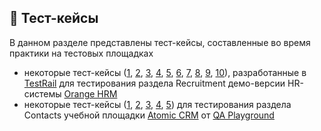 ## :memo: Тест-кейсы

В данном разделе представлены тест-кейсы, составленные во время практики на тестовых площадках

- некоторые тест-кейсы ([1](/test_cases/orange_hrm/TR-01.png), [2](/test_cases/orange_hrm/TR-02.png), [3](/test_cases/orange_hrm/TR-03.png), [4](/test_cases/orange_hrm/TR-04.png), [5](/test_cases/orange_hrm/TR-05.png), [6](/test_cases/orange_hrm/TR-06.png), [7](/test_cases/orange_hrm/TR-07.png), [8](/test_cases/orange_hrm/TR-08.png), [9](/test_cases/orange_hrm/TR-09.png), [10](/test_cases/orange_hrm/TR-10.png)), разработанные в [TestRail](https://www.testrail.com/) для тестирования раздела Recruitment демо-версии HR-системы [Orange HRM](https://opensource-demo.orangehrmlive.com/)
- некоторые тест-кейсы ([1](/test_cases/qa_playground_crm/TI-01.png), [2](/test_cases/qa_playground_crm/TI-02.png), [3](/test_cases/qa_playground_crm/TI-03.png), [4](/test_cases/qa_playground_crm/TI-04.png), [5](/test_cases/qa_playground_crm/TI-05.png)) для тестирования раздела Contacts учебной площадки [Atomic CRM](https://release-crm.qa-playground.com/) от [QA Playground](https://qa-playground.com/ru)
